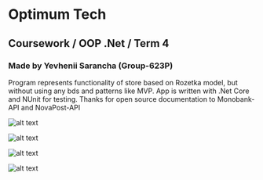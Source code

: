 # Optimum Tech
## Coursework / OOP .Net / Term 4
### Made by Yevhenii Sarancha (Group-623P)

Program represents functionality of store based on Rozetka model, but without using any bds and patterns like MVP.
App is written with .Net Core and NUnit for testing.
Thanks for open source documentation to Monobank-API and NovaPost-API

![alt text](https://github.com/EvheniiSarancha/OptimumTech/blob/master/Views/Resources/ReadmePics/mainframe.jpg)

![alt text](https://github.com/EvheniiSarancha/OptimumTech/blob/master/Views/Resources/ReadmePics/categoryframe.jpg)

![alt text](https://github.com/EvheniiSarancha/OptimumTech/blob/master/Views/Resources/ReadmePics/adminframe.jpg)

![alt text](https://github.com/EvheniiSarancha/OptimumTech/blob/master/Views/Resources/ReadmePics/orderframe.jpg)
